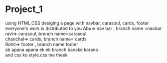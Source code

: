 # Project_1
using HTML,CSS desiging a page with navbar, carasoul, cards, footer
everyone's work is distributed to you
Abu=> nav bar , branch name =navbar
<br>
ravi=> carasoul,  branch name=carasoul
<br>
chanchal=> cards,   branch name= cards
<br>
Rohit=> footer ,  branch name footer
<br>
sb apana apana ek ek branch banake karana <br>
and css ko style.css me theek 